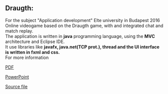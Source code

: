 <h2>Draugth:</h2> For the subject "Application development" Elte university in Budapest 2016 <br>
Online videogame based on the Draugth game, with and integrated chat and match replay. <br>
The application is written in <b>java</b> programming language, using the <b>MVC</b> architecture and Eclipse IDE. <br>
It use libraries like <b>javafx, java.net(TCP prot.), thread and the UI interface is written in fxml and css.</b> <br>
For more information <br> 

[PDF](https://github.com/nic314/nicolaCV/blob/master/Draughts(java)/Draughts.pdf)


[PowerPoint](https://github.com/nic314/nicolaCV/blob/master/Draughts(java)/appDevFinal.pptx)  <br>

[Source file](https://github.com/nic314/nicolaCV/tree/master/Draughts(java)/src/Draughts/src)
